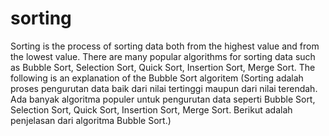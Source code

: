 # sorting
Sorting is the process of sorting data both from the highest value and from the lowest value. There are many popular algorithms for sorting data such as Bubble Sort, Selection Sort, Quick Sort, Insertion Sort, Merge Sort. The following is an explanation of the Bubble Sort algoritem (Sorting adalah proses pengurutan data baik dari nilai tertinggi maupun dari nilai terendah. Ada banyak algoritma populer untuk pengurutan data seperti Bubble Sort, Selection Sort, Quick Sort, Insertion Sort, Merge Sort. Berikut adalah penjelasan dari algoritma Bubble Sort.)
